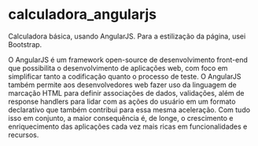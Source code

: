 # calculadora_angularjs
Calculadora básica, usando AngularJS. Para a estilização da página, usei Bootstrap.

O AngularJS é um framework open-source de desenvolvimento front-end que possibilita o desenvolvimento de aplicações web, com foco em simplificar tanto a codificação quanto o processo de teste. 
O AngularJS também permite aos desenvolvedores web fazer uso da linguagem de marcação HTML para definir associações de dados, validações, além de response handlers para lidar com as ações do usuário em um formato declarativo que também contribui para essa mesma aceleração. Com tudo isso em conjunto, a maior consequência é, de longe, o crescimento e enriquecimento das aplicações cada vez mais ricas em funcionalidades e recursos.
